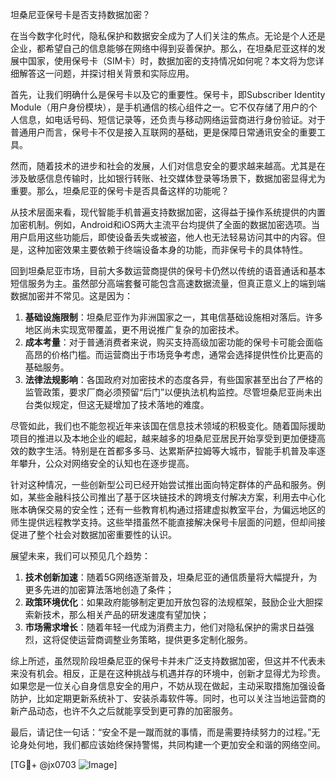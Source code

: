 坦桑尼亚保号卡是否支持数据加密？

在当今数字化时代，隐私保护和数据安全成为了人们关注的焦点。无论是个人还是企业，都希望自己的信息能够在网络中得到妥善保护。那么，在坦桑尼亚这样的发展中国家，使用保号卡（SIM卡）时，数据加密的支持情况如何呢？本文将为您详细解答这一问题，并探讨相关背景和实际应用。

首先，让我们明确什么是保号卡以及它的重要性。保号卡，即Subscriber Identity Module（用户身份模块），是手机通信的核心组件之一。它不仅存储了用户的个人信息，如电话号码、短信记录等，还负责与移动网络运营商进行身份验证。对于普通用户而言，保号卡不仅是接入互联网的基础，更是保障日常通讯安全的重要工具。

然而，随着技术的进步和社会的发展，人们对信息安全的要求越来越高。尤其是在涉及敏感信息传输时，比如银行转账、社交媒体登录等场景下，数据加密显得尤为重要。那么，坦桑尼亚的保号卡是否具备这样的功能呢？

从技术层面来看，现代智能手机普遍支持数据加密，这得益于操作系统提供的内置加密机制。例如，Android和iOS两大主流平台均提供了全面的数据加密选项。当用户启用这些功能后，即使设备丢失或被盗，他人也无法轻易访问其中的内容。但是，这种加密效果主要依赖于终端设备本身的功能，而非保号卡的具体特性。

回到坦桑尼亚市场，目前大多数运营商提供的保号卡仍然以传统的语音通话和基本短信服务为主。虽然部分高端套餐可能包含高速数据流量，但真正意义上的端到端数据加密并不常见。这是因为：

1. **基础设施限制**：坦桑尼亚作为非洲国家之一，其电信基础设施相对落后。许多地区尚未实现宽带覆盖，更不用说推广复杂的加密技术。
2. **成本考量**：对于普通消费者来说，购买支持高级加密功能的保号卡可能会面临高昂的价格门槛。而运营商出于市场竞争考虑，通常会选择提供性价比更高的基础服务。
3. **法律法规影响**：各国政府对加密技术的态度各异，有些国家甚至出台了严格的监管政策，要求厂商必须预留“后门”以便执法机构监控。尽管坦桑尼亚尚未出台类似规定，但这无疑增加了技术落地的难度。

尽管如此，我们也不能忽视近年来该国在信息技术领域的积极变化。随着国际援助项目的推进以及本地企业的崛起，越来越多的坦桑尼亚居民开始享受到更加便捷高效的数字生活。特别是在首都多多马、达累斯萨拉姆等大城市，智能手机普及率逐年攀升，公众对网络安全的认知也在逐步提高。

针对这种情况，一些创新型公司已经开始尝试推出面向特定群体的产品和服务。例如，某些金融科技公司推出了基于区块链技术的跨境支付解决方案，利用去中心化账本确保交易的安全性；还有一些教育机构通过搭建虚拟教室平台，为偏远地区的师生提供远程教学支持。这些举措虽然不能直接解决保号卡层面的问题，但却间接促进了整个社会对数据加密重要性的认识。

展望未来，我们可以预见几个趋势：

1. **技术创新加速**：随着5G网络逐渐普及，坦桑尼亚的通信质量将大幅提升，为更多先进的加密算法落地创造了条件；
2. **政策环境优化**：如果政府能够制定更加开放包容的法规框架，鼓励企业大胆探索新技术，那么相关产品的研发速度有望加快；
3. **市场需求增长**：随着年轻一代成为消费主力，他们对隐私保护的需求日益强烈，这将促使运营商调整业务策略，提供更多定制化服务。

综上所述，虽然现阶段坦桑尼亚的保号卡并未广泛支持数据加密，但这并不代表未来没有机会。相反，正是在这种挑战与机遇并存的环境中，创新才显得尤为珍贵。如果您是一位关心自身信息安全的用户，不妨从现在做起，主动采取措施加强设备防护，比如定期更新系统补丁、安装杀毒软件等。同时，也可以关注当地运营商的新产品动态，也许不久之后就能享受到更可靠的加密服务。

最后，请记住一句话：“安全不是一蹴而就的事情，而是需要持续努力的过程。”无论身处何地，我们都应该始终保持警惕，共同构建一个更加安全和谐的网络空间。

[TG💪+ @jx0703 ![Image](https://github.com/user-attachments/assets/dbca1d08-cadb-493c-b0ec-ad6f7a83f270)]